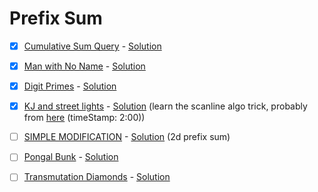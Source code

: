 # Prefix Sum

- [x] [Cumulative Sum Query](https://www.spoj.com/problems/CSUMQ) - [Solution](CSUMQ.cpp)

- [x] [Man with No Name](https://www.codechef.com/problems/BLONDIE) - [Solution](BLONDIE.cpp)

- [x] [Digit Primes](https://onlinejudge.org/index.php?option=com_onlinejudge&Itemid=8&category=24&page=show_problem&problem=1474) - [Solution](10533.cpp)

- [x] [KJ and street lights](https://www.hackerrank.com/contests/ab-yeh-kar-ke-dikhao/challenges/kj-and-street-lights) - [Solution](KJandStreetLights.cpp) (learn the scanline algo trick, probably from [here](https://www.youtube.com/watch?v=TSUvGqRFlug) (timeStamp: 2:00))

- [ ] [SIMPLE MODIFICATION](https://www.codechef.com/COW42020/problems/COW3E) - [Solution](COW3E.cpp) (2d prefix sum)

- [ ] [Pongal Bunk](https://www.codechef.com/problems/COWA19B) - [Solution](COWA19B.cpp)

- [ ] [Transmutation Diamonds](https://www.codechef.com/problems/MXPOWER) - [Solution](MXPOWER.cpp)

